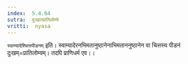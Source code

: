 ```yaml
---
index:  5.4.64
sutra:  दुःखात्प्रातिलोम्ये
vritti:  nyasa
---
```


`स्वाम्यादेश्चित्तपीडनम्` इति। स्वाम्यादेरनभिमतानुष्ठानेनाभिमताननुष्ठानेन वा चित्तस्य पीडनं दुःखम्=प्रातिलोम्यम्। तदपि प्राणिधर्म एव।।

